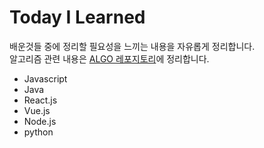 # Today I Learned

배운것들 중에 정리할 필요성을 느끼는 내용을 자유롭게 정리합니다.  
알고리즘 관련 내용은 [ALGO 레포지토리](https://github.com/MaxKim-J/Algo)에 정리합니다.  

- Javascript
- Java
- React.js
- Vue.js
- Node.js
- python